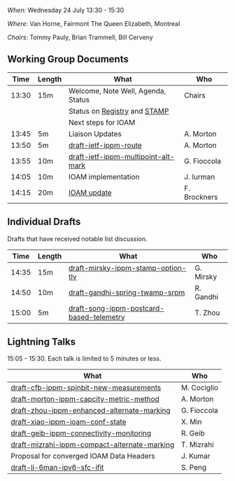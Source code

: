 *When:*   Wednesday 24 July 13:30 - 15:30

*Where:*  Van Horne, Fairmont The Queen Elizabeth, Montreal 

*Chairs:* Tommy Pauly, Brian Trammell, Bill Cerveny

## Working Group Documents

| Time    | Length | What                                   | Who           |
|---------|--------|----------------------------------------|---------------|
| 13:30   | 15m    | Welcome, Note Well, Agenda, Status     | Chairs        |
|         |        | Status on [Registry][1] and [STAMP][2]     | | 
|         |        | Next steps for IOAM               | |
| 13:45   | 5m    | Liaison Updates             | A. Morton        |
| 13:50   | 5m     | [draft-ietf-ippm-route][3]             | A. Morton        |
| 13:55   | 10m    | [draft-ietf-ippm-multipoint-alt-mark][4]     | G. Fioccola        |
| 14:05   | 10m    | IOAM implementation | J. Iurman |
| 14:15   | 20m    | [IOAM update][5] | F. Brockners |

## Individual Drafts

Drafts that have received notable list discussion.

| Time    | Length | What                                   | Who           |
|---------|--------|----------------------------------------|---------------|
| 14:35   | 15m    | [draft-mirsky-ippm-stamp-option-tlv][6] | G. Mirsky |
| 14:50   | 10m    | [draft-gandhi-spring-twamp-srpm][7] | R. Gandhi |
| 15:00   | 5m     | [draft-song-ippm-postcard-based-telemetry][8] | T. Zhou |

## Lightning Talks

15:05 - 15:30. Each talk is limited to 5 minutes or less.

| What                                   | Who           |
|----------------------------------------|---------------|
| [draft-cfb-ippm-spinbit-new-measurements][9] | M. Cociglio |
| [draft-morton-ippm-capcity-metric-method][10] | A. Morton |
| [draft-zhou-ippm-enhanced-alternate-marking][11] | G. Fioccola |
| [draft-xiao-ippm-ioam-conf-state][12] | X. Min |
| [draft-geib-ippm-connectivity-monitoring][13] | R. Geib |
| [draft-mizrahi-ippm-compact-alternate-marking][14] | T. Mizrahi |
| Proposal for converged IOAM Data Headers | J. Kumar |
| [draft-li-6man-ipv6-sfc-ifit][15] | S. Peng |

[1]: https://tools.ietf.org/html/draft-ietf-ippm-metric-registry
[2]: https://tools.ietf.org/html/draft-ietf-ippm-stamp
[3]: https://tools.ietf.org/html/draft-ietf-ippm-route
[4]: https://tools.ietf.org/html/draft-ietf-ippm-multipoint-alt-mark
[5]: https://tools.ietf.org/html/draft-ietf-ippm-ioam-data
[6]: https://tools.ietf.org/html/draft-mirsky-ippm-stamp-option-tlv
[7]: https://tools.ietf.org/html/draft-gandhi-spring-twamp-srpm
[8]: https://tools.ietf.org/html/draft-song-ippm-postcard-based-telemetry
[9]: https://tools.ietf.org/html/draft-cfb-ippm-spinbit-new-measurements
[10]: https://tools.ietf.org/html/draft-morton-ippm-capcity-metric-method
[11]: https://tools.ietf.org/html/draft-zhou-ippm-enhanced-alternate-marking
[12]: https://tools.ietf.org/html/draft-xiao-ippm-ioam-conf-state
[13]: https://tools.ietf.org/html/draft-geib-ippm-connectivity-monitoring
[14]: https://tools.ietf.org/html/draft-mizrahi-ippm-compact-alternate-marking
[15]: https://tools.ietf.org/html/draft-li-6man-ipv6-sfc-ifit
